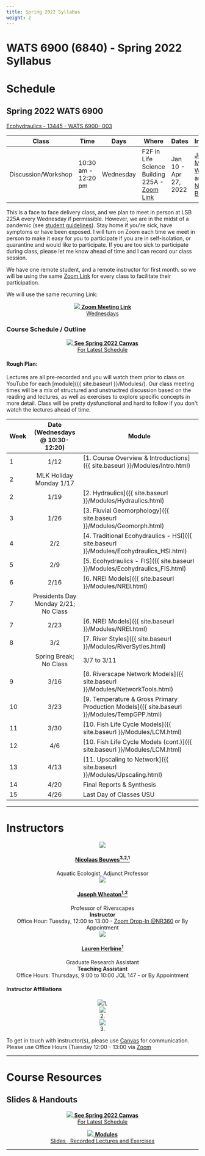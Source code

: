 ```yaml
---
title: Spring 2022 Syllabus
weight: 2
---
```


# WATS 6900 (6840) - Spring 2022 Syllabus


<!--- Add image
<div align="center">
<img width="500" src="{{ site.baseurl }}/assets/images/pics/BridgePatsBDA.png">
</div>
--->

# Schedule

## Spring 2022 WATS 6900

[Ecohydraulics - 13445  - WATS 6900- 003](https://ssb.banner.usu.edu/zprod/bwckschd.p_disp_detail_sched?term_in=202220&crn_in=13445)

<!--- Don't forget to update Zoom link --->

| Class     | Time              | Days | Where                     | Dates                 |  Instructors                                                                                         |
|----------|-------------------|------|---------------------------|-----------------------------|-----------------------------------------------------------------------------------------------------|
| Discussion/Workshop     | 10:30 am - 12:20 pm | Wednesday    | F2F in	Life Science Building 225A   - [Zoom Link](https://usu-edu.zoom.us/j/87254201189?pwd=djhBWlE1OXNHdVV0cnkrbGI1QzlBZz09) | Jan 10 - Apr 27,  2022 |  [Joseph Michael Wheaton ](http://joewheaton.org) and [Nicolaas Bouwes](https://www.researchgate.net/profile/Nick_Bouwes)|

This is a face to face delivery class, and we plan to meet in person at LSB 225A every Wednesday if permissible. However, we are in the midst of a pandemic (see [student guidelines](https://www.usu.edu/covid-19/communications/students)). Stay home if you're sick, have symptoms or have been exposed. I will turn on Zoom each time we meet in person to make it easy for you to participate if you are in self-isolation, or quarantine and would like to participate. If you are too sick to participate during class, please let me know ahead of time and I can record our class session.

We have one remote student, and a remote instructor for first month. so we will be using the same [Zoom Link](https://usu-edu.zoom.us/j/87254201189?pwd=djhBWlE1OXNHdVV0cnkrbGI1QzlBZz09) for every class to facilitate their participation.  

We will use the same recurring Link:
<div align="center">
<a class="hollow button" target="" href="https://usu-edu.zoom.us/j/87254201189?pwd=djhBWlE1OXNHdVV0cnkrbGI1QzlBZz09"><img src="{{ site.baseurl }}/assets/images/zoom_icon_32.png">  <b>Zoom Meeting Link</b><br>Wednesdays</a>

</div>

### Course Schedule / Outline


<div align="center">
<a class="hollow button" href="https://usu.instructure.com/courses/683598" target="blank"><img src="{{ site.baseurl }}/assets/images/canvas_logo.png">  <b>See Spring 2022 Canvas</b><br> For Latest Schedule</a>
</div>

#### Rough Plan:

Lectures are all pre-recorded and you will watch them prior to class on YouTube for each [module]({{ site.baseurl }}/Modules/). Our class meeting times will be a mix of structured and unstructred discussion based on the reading and lectures, as well as exercises to explore specific concepts in more detail. Class will be pretty dysfunctional and hard to follow if you don't watch the lectures ahead of time.   

| Week |                 Date (Wednesdays @ 10:30-12:20)                 | Module                                           |
| ---- | :----------------------------------: | ------------------------------------------------ |
| 1    |                 1/12                 | [1. Course Overview & Introductions]({{ site.baseurl }}/Modules/Intro.html) |
| 2    |       MLK Holiday Monday 1/17        |                                                  |
| 2    |                 1/19                 | [2. Hydraulics]({{ site.baseurl }}/Modules/Hydraulics.html)  |
| 3    |                 1/26                 | [3. Fluvial Geomorphology]({{ site.baseurl }}/Modules/Geomorph.html)  |
| 4    |                 2/2                  | [4. Traditional Ecohydraulics - HSI]({{ site.baseurl }}/Modules/Ecohydraulics_HSI.html)  |
| 5    |                 2/9                  | [5. Ecohydraulics - FIS]({{ site.baseurl }}/Modules/Ecohydraulics_FIS.html) |
| 6    |                 2/16                 | [6. NREI Models]({{ site.baseurl }}/Modules/NREI.html)  |
| 7    | Presidents Day Monday 2/21; No Class |                                                  |
| 7    |                 2/23                 | [6. NREI Models]({{ site.baseurl }}/Modules/NREI.html)  |
| 8    |                 3/2                  | [7. River Styles]({{ site.baseurl }}/Modules/RiverSytles.html) |
|     | Spring Break; No Class |      3/7 to 3/11                                            |
| 9    |                 3/16                 | [8. Riverscape Network Models]({{ site.baseurl }}/Modules/NetworkTools.html) |
| 10   |                 3/23                 | [9. Temperature & Gross Primary Production Models]({{ site.baseurl }}/Modules/TempGPP.html) |
| 11   |                 3/30                | [10. Fish Life Cycle Models]({{ site.baseurl }}/Modules/LCM.html) |
| 12   |                 4/6                 | [10. Fish Life Cycle Models (cont.)]({{ site.baseurl }}/Modules/LCM.html) |
| 13   |                 4/13                  | [11. Upscaling to Network]({{ site.baseurl }}/Modules/Upscaling.html) |
| 14   |                 4/20                 | Final Reports & Synthesis |
| 15   |                 4/26                 |     Last Day of Classes USU                                           |





------
# Instructors

<div class="row small-up-2 medium-up-2 large-up-4" align="center">

  <div class="column column-block">
    <a href="https://www.researchgate.net/profile/Nick_Bouwes"><img src="{{ site.baseurl }}/assets/images/people/bouwes-round_1_orig.png"></a>
    <h4><a href="https://www.researchgate.net/profile/Nick_Bouwes">Nicolaas Bouwes<sup>3,2,1</sup></a></h4>
   Aquatic  Ecologist, Adjunct Professor
  </div>


  <div class="column column-block">
    <a href="https://www.researchgate.net/profile/Joseph_Wheaton"><img src="{{ site.baseurl }}/assets/images/people/JoeWheaton.png"></a>
    <h4><a href="http://joewheaton.org">Joseph Wheaton<sup>1,2</sup></a></h4>
    Professor of Riverscapes<br>
   <b>Instructor</b><br>
   Office Hour: Tuesday, 12:00 to 13:00 - <a href="https://usu-edu.zoom.us/j/84820515528?pwd=WXg1NDhzMWFMSDNJYXVaem1kbllPdz09">Zoom Drop-In @NR360</a> or By Appointment
  </div>

  <div class="column column-block">
    <a href="http://etal.joewheaton.org/lauren-herbine.html"><img src="{{ site.baseurl }}/assets/images/people/Lauren_Round_200.png"></a>
    <h4><a href="http://etal.joewheaton.org/lauren-herbine.html">Lauren Herbine<sup>1</sup></a></h4>
    Graduate Research Assistant<br>
   <b>Teaching Assistant</b><br>
   Office Hours: Thursdays, 9:00 to 10:00 JQL 147 -  or By Appointment
  </div>


</div>

#### Instructor Affiliations

<div class="row small-up-2 medium-up-2 large-up-5" align="center">

  <div class="column column-block">
    <a href="https://qcnr.usu.edu/wats/index"><img src="{{ site.baseurl }}/assets/images/logos/USU.png"></a>1. 
  </div>

  <div class="column column-block">
	<a href="http://www.anabranchsolutions.com"><img src="{{ site.baseurl }}/assets/images/logos/anabranch.png"></a><br>2. 
  </div>

<div class="column column-block">
    <a href="https://www.eco-logical-research.com/"><img src="{{ site.baseurl }}/assets/images/logos/ELR.png"></a><br>3.
  </div>
</div>



To get in touch with instructor(s), please use [Canvas](https://usu.instructure.com/courses/) for communication. 
Please use Office Hours (Tuesday 12:00 - 13:00 via [Zoom](https://usu-edu.zoom.us/j/84820515528?pwd=WXg1NDhzMWFMSDNJYXVaem1kbllPdz09) <i class="fa fa-search" aria-hidden="true"></i>




--------
# Course Resources


## Slides & Handouts

<!---- dont' forget to update CAnvas link --->

<div align="center">
<a class="hollow button" href="https://usu.instructure.com/courses/683598" target="blank"><img src="{{ site.baseurl }}/assets/images/canvas_logo.png">  <b>See Spring 2022 Canvas</b><br> For Latest Schedule</a>

<a class="hollow button" href="{{ site.baseurl }}/modules"><img src="{{ site.baseurl }}/assets/images/presentation.png"> <b>Modules</b> <br> Slides  <i class="fa fa-file-pdf-o" aria-hidden="true"></i>, Recorded Lectures <i class="fa fa-youtube-play" aria-hidden="true"></i> and Exercises </a>



</div>



---------

<!-----

# The  Students and Their Work

## 2022 Cohort

Their hard work is showcased in some of their course websites below.

| Student               | Student Status and Department | Course Website                                                                  |
|-----------------------|-----------------------------|---------------------------------------------------------------------------------|
| [Triton Abeyta](https://sites.google.com/view/tritonabeytawats5150/home?authuser=0)         | Undergrad in WATS           |     [![site]({{ site.baseurl }}/assets/images/people/2021/Triton.png)](https://sites.google.com/view/tritonabeytawats5150/home?authuser=0){:target="_blank"}          |
| [Jens Ammon](https://jensammon5.wixsite.com/jens/fluvial-geomorphology)            | Undergrad in WATS           |    [![site]({{ site.baseurl }}/assets/images/people/2021/Jens.png)](https://jensammon5.wixsite.com/jens/fluvial-geomorphology){:target="_blank"}                    |
| [Alec Andretti](https://sites.google.com/aggiemail.usu.edu/alec-arditti-fluvial/home?authuser=0)         | Graduate in WATS            | [![site]({{ site.baseurl }}/assets/images/people/2021/Alec.png)](https://sites.google.com/aggiemail.usu.edu/alec-arditti-fluvial/home?authuser=0){:target="_blank"} |
| [Devin Baumer](https://baumdevi.wixsite.com/dbaumer)          | Graduate in WATS            |  [![site]({{ site.baseurl }}/assets/images/people/2021/Devin.png)](https://baumdevi.wixsite.com/dbaumer){:target="_blank"}                                            |
| [Gabe Benitez](https://gavabe45.wixsite.com/website)          | Graduate in CEE             |   [![site]({{ site.baseurl }}/assets/images/people/2021/Gabe.png)](https://gavabe45.wixsite.com/website){:target="_blank"}                                           |
| [Bryce Bollinger](https://sites.google.com/aggiemail.usu.edu/bryce-5150/home?authuser=0)       | Undergrad in  WATS          |   [![site]({{ site.baseurl }}/assets/images/people/2021/Bryce.png)](https://sites.google.com/aggiemail.usu.edu/bryce-5150/home?authuser=0){:target="_blank"}          |
| [Haley Canham](https://sites.google.com/aggiemail.usu.edu/hcanham-fluvial/home?authuser=0)          | Graduate in CEE             |   [![site]({{ site.baseurl }}/assets/images/people/2021/Haley.png)](https://sites.google.com/aggiemail.usu.edu/hcanham-fluvial/home?authuser=0){:target="_blank"}     |
| [Amy Carmellini](https://sites.google.com/aggiemail.usu.edu/fluv/home?authuser=0)        | Graduate in CEE             |    [![site]({{ site.baseurl }}/assets/images/people/2021/Amy.png)](https://sites.google.com/aggiemail.usu.edu/fluv/home?authuser=0){:target="_blank"}               |
| [Jeffrey Chandler](https://sites.google.com/view/jeffreycgeomorphology/home?authuser=0)      | Undergrad in WILD           |   [![site]({{ site.baseurl }}/assets/images/people/2021/Jeffrey.png)](https://sites.google.com/view/jeffreycgeomorphology/home?authuser=0){:target="_blank"}            |
| [Casey Choate](https://cchoate2.wixsite.com/fluvial)          | Undergrad in WATS           |     [![site]({{ site.baseurl }}/assets/images/people/2021/Casey.png)](https://cchoate2.wixsite.com/fluvial){:target="_blank"}                                         |
| [Daniel Cremin-Thurber](https://danielthurber.weebly.com/fluvial-geomorphology) | Graduate in CEE             |      [![site]({{ site.baseurl }}/assets/images/people/2021/Daniel.png)](https://danielthurber.weebly.com/fluvial-geomorphology){:target="_blank"}                      |
| [Denny Haynes ](https://fluvialhaynes.weebly.com/)         | Graduate in WATS            |      [![site]({{ site.baseurl }}/assets/images/people/2021/Denny.png)](https://fluvialhaynes.weebly.com/){:target="_blank"}                                           |
| [Lauren Herbine](https://sites.google.com/aggiemail.usu.edu/lauren-herbine-fluvgeomorph/home )        | Graduate in WATS            |   [![site]({{ site.baseurl }}/assets/images/people/2021/Lauren.png)](https://sites.google.com/aggiemail.usu.edu/lauren-herbine-fluvgeomorph/home){:target="_blank"}   |
| [Megh Raj](https://fluvialtalk.weebly.com/)              | Graduate in CEE             |     [![site]({{ site.baseurl }}/assets/images/people/2021/Megh.png)](https://fluvialtalk.weebly.com/){:target="_blank"}                                              |
| [Carter Lybeck](https://sites.google.com/view/fluvialgeomorphology/home?authuser=0)         | Undergrad in WATS           |    [![site]({{ site.baseurl }}/assets/images/people/2021/Carter.png)](https://sites.google.com/view/fluvialgeomorphology/home?authuser=0){:target="_blank"}            |
| [Kathryn Ann Margetts](https://sites.google.com/view/kat-sd/home?authuser=0)  | Graduate in CEE             |      [![site]({{ site.baseurl }}/assets/images/people/2021/Kat.png)](https://sites.google.com/view/kat-sd/home?authuser=0){:target="_blank"}                        |
| [Manisha Panthi](https://waterinaction.wordpress.com/rivers/ )        | Graduate in CEE             |   [![site]({{ site.baseurl }}/assets/images/people/2021/Manisha.png)](https://waterinaction.wordpress.com/rivers/){:target="_blank"}                                   |
| [Anna Paulding](https://geology3a.weebly.com/)         | Graduate in CEE             |    [![site]({{ site.baseurl }}/assets/images/people/2021/Anna.png)](https://geology3a.weebly.com/){:target="_blank"}                                                 |
| [Tansy Remiszewski](https://www.tansyremiszewski.com/fluvialgeomorphology)     | Graduate in WATS            |     [![site]({{ site.baseurl }}/assets/images/people/2021/Tansy.png)](https://www.tansyremiszewski.com/fluvialgeomorphology){:target="_blank"}                        |
| [Shelby Sawyer](https://sites.google.com/view/shelbysawyer/home?authuser=0)         | Graduate in WATS            |        [![site]({{ site.baseurl }}/assets/images/people/2021/Shelby.png)](https://sites.google.com/view/shelbysawyer/home?authuser=0){:target="_blank"}                |
| [Clark Taylor](https://sites.google.com/view/clark-taylor-wats-5150/home?authuser=0)          | Undergrad in GEO            |    [![site]({{ site.baseurl }}/assets/images/people/2021/Clark.png)](https://sites.google.com/view/clark-taylor-wats-5150/home?authuser=0){:target="_blank"}          |

--->